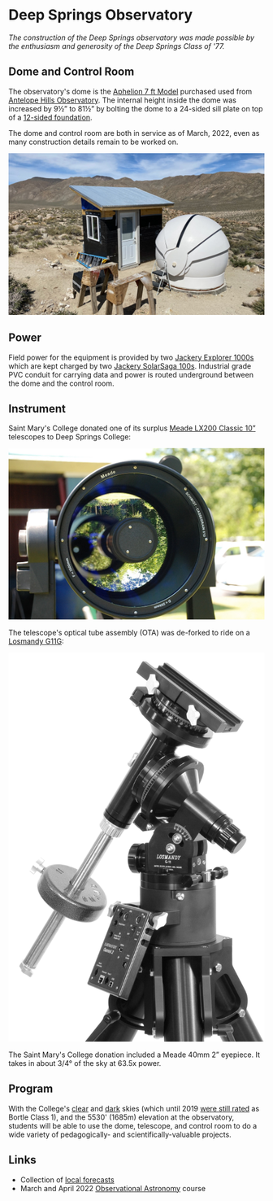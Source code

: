 # Deep Springs Observatory

*The construction of the Deep Springs observatory was made possible by the enthusiasm and generosity of the Deep Springs Class of '77.*

## Dome and Control Room

The observatory's dome is the [Aphelion 7 ft Model](./resources/plans/DomeCrossSection.gif) purchased used from [Antelope Hills Observatory](http://www.antelopehillsobservatory.org). The internal height inside the dome was increased by 9&frac12;&rdquo; to 81&frac12;&rdquo; by bolting the dome to a 24-sided sill plate on top of a [12-sided foundation](./resources/plans/index.html).

The dome and control room are both in service as of March, 2022, even as many construction details remain to be worked on.

![Corrugated Roof On](./photos/CorrugatedRoofOn.jpeg)

## Power

Field power for the equipment is provided by two [Jackery Explorer 1000s](https://www.jackery.com/products/explorer-1000-portable-power-station) which are kept charged by two [Jackery SolarSaga 100s](https://www.jackery.com/products/solarsaga-100w-solar-panel). Industrial grade PVC conduit for carrying data and power is routed underground between the dome and the control room.

## Instrument

Saint Mary's College donated one of its surplus [Meade LX200 Classic 10&rdquo;](./resources/equipment/LX200_Classic_Manual.pdf) telescopes to Deep Springs College:

![Meade LX200 Classic 10](./photos/MeadeLX200EMC.jpg)

The telescope's optical tube assembly (OTA) was de-forked to ride on a [Losmandy G11G](http://www.losmandy.com/g-11.html):

![Losmandy G11G](./photos/LosmandyG11G.jpg)

The Saint Mary's College donation included a Meade 40mm 2&rdquo; eyepiece. It takes in about 3/4&deg; of the sky at 63.5x power.

## Program

With the College's [clear](./resources/site/USDrearyDays.jpeg) and [dark](./resources/site/DarkSiteFinder.png) skies (which until 2019 [were still rated](./resources/site/BortleClass1.png) as Bortle Class 1), and the 5530' (1685m) elevation at the observatory, students will be able to use the dome, telescope, and control room to do a wide variety of pedagogically- and scientifically-valuable projects.

## Links

* Collection of [local forecasts](../index.html#weather-forecasts)
* March and April 2022 [Observational Astronomy](../observational-astronomy/index.html) course
